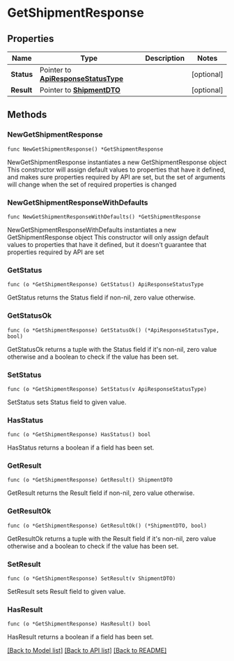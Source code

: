 # GetShipmentResponse

## Properties

Name | Type | Description | Notes
------------ | ------------- | ------------- | -------------
**Status** | Pointer to [**ApiResponseStatusType**](ApiResponseStatusType.md) |  | [optional] 
**Result** | Pointer to [**ShipmentDTO**](ShipmentDTO.md) |  | [optional] 

## Methods

### NewGetShipmentResponse

`func NewGetShipmentResponse() *GetShipmentResponse`

NewGetShipmentResponse instantiates a new GetShipmentResponse object
This constructor will assign default values to properties that have it defined,
and makes sure properties required by API are set, but the set of arguments
will change when the set of required properties is changed

### NewGetShipmentResponseWithDefaults

`func NewGetShipmentResponseWithDefaults() *GetShipmentResponse`

NewGetShipmentResponseWithDefaults instantiates a new GetShipmentResponse object
This constructor will only assign default values to properties that have it defined,
but it doesn't guarantee that properties required by API are set

### GetStatus

`func (o *GetShipmentResponse) GetStatus() ApiResponseStatusType`

GetStatus returns the Status field if non-nil, zero value otherwise.

### GetStatusOk

`func (o *GetShipmentResponse) GetStatusOk() (*ApiResponseStatusType, bool)`

GetStatusOk returns a tuple with the Status field if it's non-nil, zero value otherwise
and a boolean to check if the value has been set.

### SetStatus

`func (o *GetShipmentResponse) SetStatus(v ApiResponseStatusType)`

SetStatus sets Status field to given value.

### HasStatus

`func (o *GetShipmentResponse) HasStatus() bool`

HasStatus returns a boolean if a field has been set.

### GetResult

`func (o *GetShipmentResponse) GetResult() ShipmentDTO`

GetResult returns the Result field if non-nil, zero value otherwise.

### GetResultOk

`func (o *GetShipmentResponse) GetResultOk() (*ShipmentDTO, bool)`

GetResultOk returns a tuple with the Result field if it's non-nil, zero value otherwise
and a boolean to check if the value has been set.

### SetResult

`func (o *GetShipmentResponse) SetResult(v ShipmentDTO)`

SetResult sets Result field to given value.

### HasResult

`func (o *GetShipmentResponse) HasResult() bool`

HasResult returns a boolean if a field has been set.


[[Back to Model list]](../README.md#documentation-for-models) [[Back to API list]](../README.md#documentation-for-api-endpoints) [[Back to README]](../README.md)


